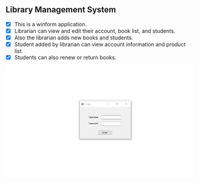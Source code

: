 ## Library Management System
- [x] This is a winform application.
- [x] Librarian can view and edit their account, book list, and students.
- [x] Also the librarian adds new books and students.
- [x] Student added by librarian can view account information and product list.
- [x] Students can also renew or return books.

![LibrarianManagementSystem Demo](LibrarianManagementSystem.gif)

